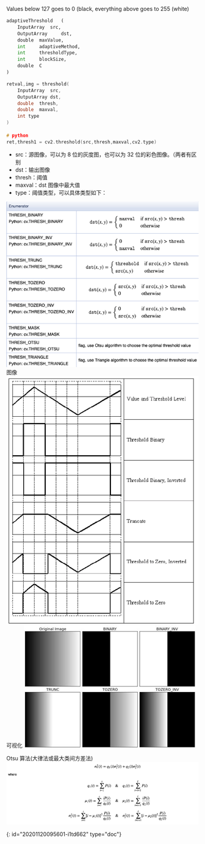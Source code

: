Values below 127 goes to 0 (black, everything above goes to 255 (white)

```python
adaptiveThreshold	(
	InputArray 	src,
	OutputArray 	dst,
	double 	maxValue,
	int 	adaptiveMethod,
	int 	thresholdType,
	int 	blockSize,
	double 	C 
)
```

```cpp
retval,img = threshold(	
	InputArray 	src,
	OutputArray dst,
	double 	thresh,
	double 	maxval,
	int type 
)	

# python
ret,thresh1 = cv2.threshold(src,thresh,maxval,cv2.type)
```

* src：源图像，可以为 8 位的灰度图，也可以为 32 位的彩色图像。（两者有区别
* dst：输出图像
* thresh：阈值
* maxval：dst 图像中最大值
* type：阈值类型，可以具体类型如下：

![](Pasted%20image%2020201106232302.png)
图像
![](threshold.png)
可视化
![](threshold.jpg)

Otsu 算法(大律法或最大类间方差法)
![](Pasted%20image%2020201106232102.png)


{: id="20201120095601-i1td662" type="doc"}
